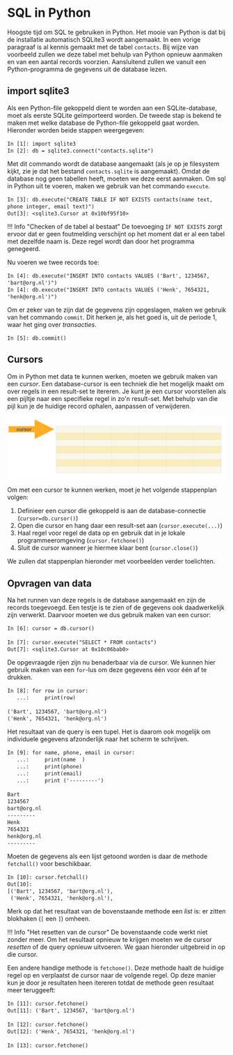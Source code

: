 # SQL in Python

Hoogste tijd om SQL te gebruiken in Python. Het mooie van Python is dat bij de installatie automatisch SQLite3 wordt aangemaakt. In een vorige paragraaf is al kennis gemaakt met de tabel `contacts`. Bij wijze van voorbeeld zullen we deze tabel met behulp van Python opnieuw aanmaken en van een aantal records voorzien. Aansluitend zullen we vanuit een Python-programma de gegevens uit de database lezen.

## import sqlite3

Als een Python-file gekoppeld dient te worden aan een SQLite-database, moet als eerste SQLite geïmporteerd worden. De tweede stap is bekend te maken met welke database de Python-file gekoppeld gaat worden. Hieronder worden beide stappen weergegeven:


```ipyton
In [1]: import sqlite3
In [2]: db = sqlite3.connect("contacts.sqlite")
```

Met dit commando wordt de database aangemaakt (als je op je filesystem kijkt, zie je dat het bestand `contacts.sqlite` is aangemaakt). Omdat de database nog geen tabellen heeft, moeten we deze eerst aanmaken. Om sql in Python uit te voeren, maken we gebruik van het commando `execute`.

```ipython
In [3]: db.execute("CREATE TABLE IF NOT EXISTS contacts(name text, phone integer, email text)")
Out[3]: <sqlite3.Cursor at 0x10bf95f10>
```

!!! Info "Checken of de tabel al bestaat"
    De toevoeging `IF NOT EXISTS` zorgt ervoor dat er geen foutmelding verschijnt op het moment dat er al een tabel met dezelfde naam is. Deze regel wordt dan door het programma genegeerd.

Nu voeren we twee records toe:

```ipython
In [4]: db.execute("INSERT INTO contacts VALUES ('Bart', 1234567, 'bart@org.nl')")
In [4]: db.execute("INSERT INTO contacts VALUES ('Henk', 7654321, 'henk@org.nl')")
```

Om er zeker van te zijn dat de gegevens zijn opgeslagen, maken we gebruik van het commando `commit`. Dit herken je, als het goed is, uit de periode 1, waar het ging over *transacties*.

```ipython
In [5]: db.commit()
```

## Cursors

Om in Python met data te kunnen werken, moeten we gebruik maken van een *cursor*.  Een database-cursor is een techniek die het mogelijk maakt om over regels in een result-set te itereren. Je kunt je een cursor voorstellen als een pijltje naar een specifieke regel in zo'n result-set. Met behulp van die pijl kun je de huidige record ophalen, aanpassen of verwijderen.

![Database cursor](imgs/cursor.png)

Om met een cursor te kunnen werken, moet je het volgende stappenplan volgen:

1. Definieer een cursor die gekoppeld is aan de database-connectie (`cursor=db.cursor()`)
2. Open die cursor en hang daar een result-set aan (`cursor.execute(...)`)
3. Haal regel voor regel de data op en gebruik dat in je lokale programmeeromgeving (`cursor.fetchone()`)
4. Sluit de cursor wanneer je hiermee klaar bent (`cursor.close()`)

We zullen dat stappenplan hieronder met voorbeelden verder toelichten.


## Opvragen van data

Na het runnen van deze regels is de database aangemaakt en zijn de records toegevoegd. Een testje is te zien of de gegevens ook daadwerkelijk zijn verwerkt. Daarvoor moeten we dus gebruik maken van een cursor:

```ipython
In [6]: cursor = db.cursor()

In [7]: cursor.execute("SELECT * FROM contacts")
Out[7]: <sqlite3.Cursor at 0x10c06bab0> 
```

De opgevraagde rijen zijn nu benaderbaar via de cursor. We kunnen hier gebruik maken van een `for`-lus om deze gegevens één voor één af te drukken. 

```ipython
In [8]: for row in cursor:
   ...:     print(row)

('Bart', 1234567, 'bart@org.nl')
('Henk', 7654321, 'henk@org.nl')
```

Het resultaat van de query is een tupel. Het is daarom ook mogelijk om individuele gegevens afzonderlijk naar het scherm te schrijven.

```ipython
In [9]: for name, phone, email in cursor:
   ...:     print(name  )
   ...:     print(phone)
   ...:     print(email)
   ...:     print ('---------')

Bart
1234567
bart@org.nl
---------
Henk
7654321
henk@org.nl
---------
```

Moeten de gegevens als een lijst getoond worden is daar de methode `fetchall()` voor beschikbaar.

```ipython
In [10]: cursor.fetchall()
Out[10]: 
[('Bart', 1234567, 'bart@org.nl'),
 ('Henk', 7654321, 'henk@org.nl'),
```

Merk op dat het resultaat van de bovenstaande methode een *list* is: er zitten blokhaken (`[` een `]`) omheen.

!!! Info "Het resetten van de cursor"
    De bovenstaande code werkt niet zonder meer. Om het resultaat opnieuw te krijgen moeten we de cursor *resetten* of de query opnieuw uitvoeren. We gaan hieronder uitgebreid in op die cursor.

Een andere handige methode is `fetchone()`. Deze methode haalt de huidige regel op en verplaatst de cursor naar de volgende regel. Op deze manier kun je door je resultaten heen itereren totdat de methode geen resultaat meer teruggeeft:

```ipython
In [11]: cursor.fetchone()
Out[11]: ('Bart', 1234567, 'bart@org.nl')

In [12]: cursor.fetchone()
Out[12]: ('Henk', 7654321, 'henk@org.nl')

In [13]: cursor.fetchone()
```

